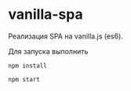 # vanilla-spa
Реализация SPA на vanilla.js (es6). 

Для запуска выполнить
```
npm install

npm start
```
